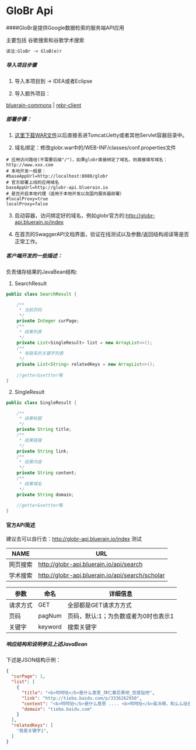 GloBr Api
====

####GloBr是提供Google数据检索的服务端API应用

主要包括 谷歌搜索和谷歌学术搜索

```markdown
读法:GloBr -> GloB(e)r
```
##### 导入项目步骤
1. 导入本项目到 -> IDEA或者Eclipse

2. 导入额外项目：

[bluerain-commons](https://github.com/HentaiMew/bluerain-commons) |
[rebr-client](https://github.com/HentaiMew/rebr-client.git)

##### 部署步骤：
1. [这里下载WAR文件](http://7xl780.com1.z0.glb.clouddn.com/apps/globr/last/globr.war)以后直接丢进Tomcat/Jetty或者其他Servlet容器目录中。        

2. 域名绑定：修改globr.war中的/WEB-INF/classes/conf.properties文件
````properties
# 应用访问路径(不需要后缀"/")，如果globr直接绑定了域名，则直接填写域名：http://www.xxx.com
# 本地开发一般是：
#baseAppUrl=http://localhost:8080/globr
# 官方部署上线的应用域名
baseAppUrl=http://globr-api.bluerain.io
# 是否开启本地代理（适用于本地开发以及国内服务器部署）
#localProxy=true
localProxy=false
````

3. 启动容器，访问绑定好的域名，例如globr官方的:http://globr-api.bluerain.io/index

4. 在首页的SwaggerAPI文档界面，验证在线测试以及参数/返回结构阅读等是否正常工作。

##### 客户端开发的一些描述：

负责储存结果的JavaBean结构:

1. SearchResult
````java
public class SearchResult {

    /**
     * 当前页码
     */
    private Integer curPage;
    /**
     * 结果列表
     */
    private List<SingleResult> list = new ArrayList<>();
    /**
     * 有联系的关键字列表
     */
    private List<String> relatedKeys = new ArrayList<>();
    
    //getter&settter略
}
````
2. SingleResult
````java
public class SingleResult {

    /**
     * 结果标题
     */
    private String title;
    /**
     * 结果链接
     */
    private String link;
    /**
     * 结果内容
     */
    private String content;
    /**
     * 结果域名
     */
    private String domain;
    
    //getter&settter略
}
````

#### 官方API简述

建议去可以自行去：http://globr-api.bluerain.io/index 测试

NAME     |  URL
-------  | -----------------------------------------------
网页搜索 | http://globr-api.bluerain.io/api/search    
学术搜索 | http://globr-api.bluerain.io/api/search/scholar


参数  | 命名 | 详细信息
----- | ---- | ------------
请求方式 | GET | 全部都是GET请求方方式
页码  | pagNum | 页码，默认:1；为负数或者为0时也表示1
关键字  | keyword | 搜索关键字

##### 响应结构和说明参见上述JavaBean

下述是JSON结构示例：
````JSON
{
  "curPage": 1,
  "list": [
    {
      "title": "<b>呵呵哒</b>是什么意思_拜仁慕尼黑吧_百度贴吧",
      "link": "http://tieba.baidu.com/p/3336262950",
      "content": "<b>呵呵哒</b>是什么意思 .... <b>呵呵哒</b>高冷萌，和么么哒反义词 ... 呵呵是鄙视加去死的意思~~<br> <b>呵呵哒</b>简单粗暴点来说是你麻痹的意思~~因为你麻痹是骂人的就用<b>呵呵哒</b>来代替&nbsp;...",
      "domain": "tieba.baidu.com"
    }
  ],
  "relatedKeys": [
    "我是关键字1",
  ]
}
````
